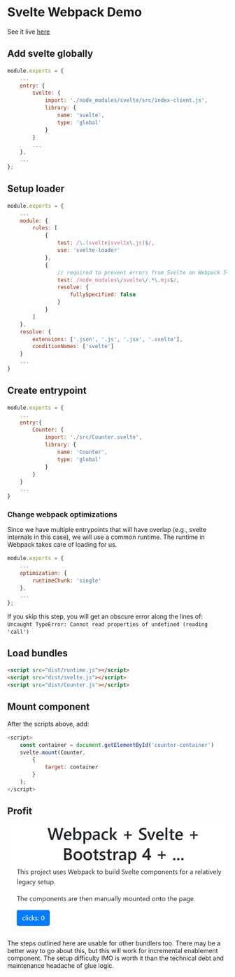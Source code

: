 # Svelte Webpack Demo

See it live [here](https://awderh.github.io/svelte-webpack-demo/)

## Add svelte globally

```js
module.exports = {
    ...
    entry: {
        svelte: {
            import: './node_modules/svelte/src/index-client.js',
            library: {
                name: 'svelte',
                type: 'global'
            }
        }
        ...
    },
    ...
};
```

## Setup loader

```js
module.exports = {
    ...
    module: {
        rules: [
            {
                test: /\.(svelte|svelte\.js)$/,
                use: 'svelte-loader'
            },
            {
                // required to prevent errors from Svelte on Webpack 5+, omit on Webpack 4
                test: /node_modules\/svelte\/.*\.mjs$/,
                resolve: {
                    fullySpecified: false
                }
            }
        ]
    },
    resolve: {
        extensions: ['.json', '.js', '.jsx', '.svelte'],
        conditionNames: ['svelte']
    }
    ...
}
```

## Create entrypoint

```js
module.exports = {
    ...
    entry:{
        Counter: {
            import: './src/Counter.svelte',
            library: {
                name: 'Counter',
                type: 'global'
            }
        }
    }
    ...
}
```

### Change webpack optimizations

Since we have multiple entrypoints that will have overlap (e.g., svelte
internals in this case), we will use a common runtime. The runtime in
Webpack takes care of loading for us.

```js
module.exports = {
    ...
    optimization: {
        runtimeChunk: 'single'
    },
    ...
};
```

If you skip this step, you will get an obscure error along the lines of:
`Uncaught TypeError: Cannot read properties of undefined (reading 'call')`

## Load bundles

```html
<script src="dist/runtime.js"></script>
<script src="dist/svelte.js"></script>
<script src="dist/Counter.js"></script>
```

## Mount component

After the scripts above, add:

```js
<script>
    const container = document.getElementById('counter-container')
    svelte.mount(Counter,
        {
            target: container
        }
    );
</script>
```

## Profit

![End result showing a reactive Svelte component styled globally with bootstrap.](docs/result.png)

The steps outlined here are usable for other bundlers too.
There may be a better way to go about this, but this will work for incremental enablement component.
The setup difficulty IMO is worth it than the technical debt and maintenance headache of glue logic.
